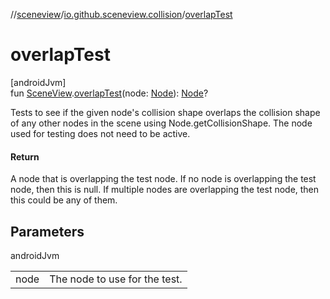 //[sceneview](../../index.md)/[io.github.sceneview.collision](index.md)/[overlapTest](overlap-test.md)

# overlapTest

[androidJvm]\
fun [SceneView](../io.github.sceneview/-scene-view/index.md).[overlapTest](overlap-test.md)(node: [Node](../io.github.sceneview.node/-node/index.md)): [Node](../io.github.sceneview.node/-node/index.md)?

Tests to see if the given node's collision shape overlaps the collision shape of any other nodes in the scene using Node.getCollisionShape. The node used for testing does not need to be active.

#### Return

A node that is overlapping the test node. If no node is overlapping the test node, then this is null. If multiple nodes are overlapping the test node, then this could be any of them.

## Parameters

androidJvm

| | |
|---|---|
| node | The node to use for the test. |
